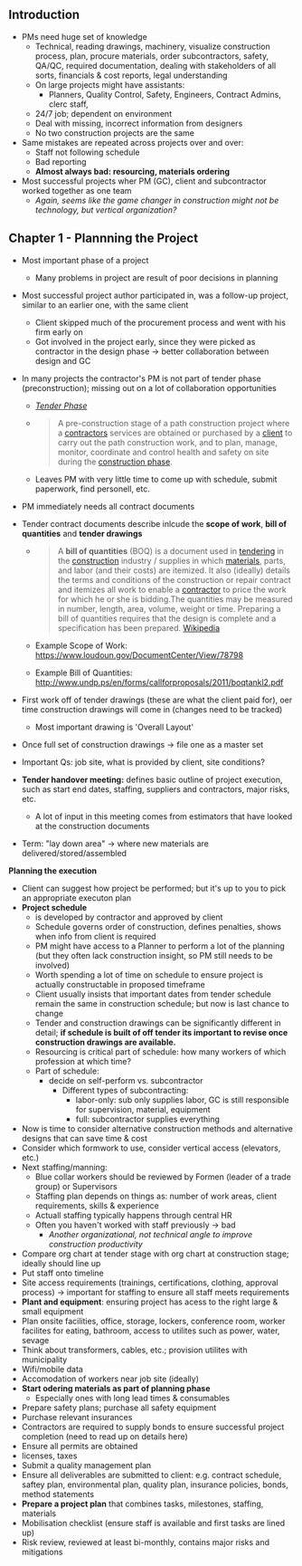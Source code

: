## Introduction

- PMs need huge set of knowledge
  - Technical, reading drawings, machinery, visualize construction process, plan, procure materials, order subcontractors, safety, QA/QC, required documentation, dealing with stakeholders of all sorts, financials & cost reports, legal understanding
  - On large projects might have assistants:
    - Planners, Quality Control, Safety, Engineers, Contract Admins, clerc staff,
  - 24/7 job; dependent on environment
  - Deal with missing, incorrect information from designers
  - No two construction projects are the same
- Same mistakes are repeated across projects over and over:
  - Staff not following schedule
  - Bad reporting
  - **Almost always bad: resourcing, materials ordering**
- Most successful projects wher PM (GC), client and subcontractor worked together as one team
  - *Again, seems like the game changer in construction might not be technology, but vertical organization?*

## Chapter 1 - Plannning the Project

- Most important phase of a project

  - Many problems in project are result of poor decisions in planning

- Most successful project author participated in, was a follow-up project, similar to an earlier one, with the same client

  - Client skipped much of the procurement process and went with his firm early on
  - Got involved in the project early, since they were picked as contractor in the design phase -> better collaboration between design and GC

- In many projects the contractor's PM is not part of tender phase (preconstruction); missing out on a lot of collaboration opportunities

  - [*Tender Phase*](http://www.pathsforall.org.uk/pfa/glossary-of-path-construction-terminology/tender-phase.html)

  - > A pre-construction stage of a path construction project where a [contractors](http://www.pathsforall.org.uk/pfa/glossary-of-path-construction-terminology/contractor.html) services are obtained or purchased by a [client](http://www.pathsforall.org.uk/pfa/glossary-of-path-construction-terminology/client.html) to carry out the path construction work, and to plan, manage, monitor, coordinate and control health and safety on site during the [construction phase](http://www.pathsforall.org.uk/pfa/glossary-of-path-construction-terminology/construction-phase.html).

  - Leaves PM with very little time to come up with schedule, submit paperwork, find personell, etc.

- PM immediately needs all contract documents

- Tender contract documents describe inlcude the **scope of work**,  **bill of quantities** and **tender drawings**

  - > A **bill of quantities** (BOQ) is a document used in [tendering](https://en.wikipedia.org/wiki/Call_for_bids) in the [construction](https://en.wikipedia.org/wiki/Construction) industry / supplies in which [materials](https://en.wikipedia.org/wiki/Building_material), parts, and labor (and their costs) are itemized. It also (ideally) details the terms and conditions of the construction or repair contract and itemizes all work to enable a [contractor](https://en.wikipedia.org/wiki/General_contractor) to price the work for which he or she is bidding.The quantities may be measured in number, length, area, volume, weight or time. Preparing a bill of quantities requires that the design is complete and a specification has been prepared.  [Wikipedia](https://en.wikipedia.org/wiki/Bill_of_quantities)

  - Example Scope of Work: https://www.loudoun.gov/DocumentCenter/View/78798

  - Example Bill of Quantities: http://www.undp.ps/en/forms/callforproposals/2011/boqtankl2.pdf

- First work off of tender drawings (these are what the client paid for), oer time construction drawings will come in (changes need to be tracked)

  - Most important drawing is 'Overall Layout'

- Once full set of construction drawings -> file one as a master set

- Important Qs: job site, what is provided by client, site conditions?

- **Tender handover meeting:** defines basic outline of project execution, such as start end dates, staffing, suppliers and contractors, major risks, etc.

  - A lot of input in this meeting comes from estimators that have looked at the construction documents

- Term: "lay down area" -> where new materials are delivered/stored/assembled



**Planning the execution**

- Client can suggest how project be performed; but it's up to you to pick an appropriate executon plan
- **Project schedule** 
  - is developed by contractor and approved by client
  - Schedule governs order of construction, defines penalties, shows when info from client is required
  - PM might have access to a Planner to perform a lot of the planning (but they often lack construction insight, so PM still needs to be involved)
  - Worth spending  a lot of time on schedule to ensure project is actually constructable in proposed timeframe
  - Client usually insists that important dates from tender schedule remain the same in construction schedule; but now is last chance to change
  - Tender and construction drawings can be significantly different in detail; **if schedule is built of off tender its important to revise once construction drawings are available.**
  - Resourcing is critical part of schedule: how many workers of which profession at which time?
  - Part of schedule:
    - decide on self-perform vs. subcontractor
      - Different types of subcontracting:
        - labor-only: sub only supplies labor, GC is still responsible for supervision, material, equipment
        - full: subcontractor supplies everything
- Now is time to consider alternative construction methods and alternative designs that can save time & cost
- Consider which formwork to use, consider vertical access (elevators, etc.)
- Next staffing/manning:
  - Blue collar workers should be reviewed by Formen (leader of a trade group) or Supervisors
  - Staffing plan depends on things as: number of work areas, client requirements, skills & experience
  - Actuall staffing typically happens through central HR
  - Often you haven't worked with staff previously -> bad
    - *Another organizational, not technical angle to improve construction productivity*
- Compare org chart at tender stage with org chart at construction stage; ideally should line up
- Put staff onto timeline
- Site access requirements (trainings, certifications, clothing, approval process) -> important for staffing to ensure all staff meets requirements
- **Plant and equipment**: ensuring project has acess to the right large & small equipment 
- Plan onsite facilities, office, storage, lockers, conference room, worker facilites for eating, bathroom, access to utilites such as power, water, sevage 
- Think about transformers, cables, etc.; provision utilites with municipality 
- Wifi/mobile data
- Accomodation of workers near job site (ideally)
- **Start odering materials as part of planning phase**
  - Especially ones with long lead times & consumables
- Prepare safety plans; purchase all safety equipment
- Purchase relevant insurances
- Contractors are required to supply bonds to ensure successful project completion (need to read up on details here)
- Ensure all permits are obtained
- licenses, taxes
- Submit a quality management plan
- Ensure all deliverables are submitted to client: e.g. contract schedule, saftey plan, environmental plan, quality plan, insurance policies, bonds, method statements
- **Prepare a project plan** that combines tasks, milestones, staffing, materials
- Mobilisation checklist (ensure staff is available and first tasks are lined up) 
- Risk review, reviewed at least bi-monthly, contains major risks and mitigations